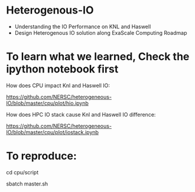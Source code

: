 # Heterogenous-IO
* Understanding the IO Performance on KNL and Haswell
* Design Heterogenous IO solution along ExaScale Computing Roadmap

# To learn what we learned, Check the ipython notebook first 

How does CPU impact Knl and Haswell IO:

https://github.com/NERSC/heterogeneous-IO/blob/master/cpu/plot/hio.ipynb

How does HPC IO stack cause Knl and Haswell IO difference:

https://github.com/NERSC/heterogeneous-IO/blob/master/cpu/plot/iostack.ipynb

# To reproduce:

cd cpu/script

sbatch master.sh
